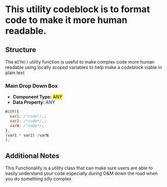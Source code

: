 # This utility codeblock is to format code to make it more human readable.

## Structure

The `WITH()` utility function is useful to make complex code more human readable using locally scoped variables to help make a codeblock viable in plain text

### Main Drop Down Box

- **Component Type:** <mark>ANY</mark>
- **Data Property:** ANY

```js
With({
  var1: /*code*/,;
  var2: /*code*/,;
  varN: /*code*/;
},
(var1 * var2) /varN
);
```

## Additional Notes

This Functionality is a utility class that can make sure users are able to easily understand your code especially during O&M down the road when you do something silly complex
